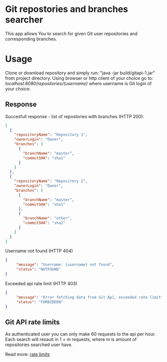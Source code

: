 # Git repostories and branches searcher

This app allows You to search for given Git user repositories and corresponding branches.


# Usage

Clone or download repository and simply run: "java -jar build/gitapi-1.jar" from project directory. Using browser or http client of your choice go to: *localhost:8080/repositories/{username}* where username is Git login of your choice.

## Response

Succesfull response - list of repostories with branches (HTTP 200):

```json
[
  {
    "repositoryName": "Repository 1",
    "ownerLogin": "Owner",
    "branches": [
      {
        "branchName": "master",
        "commitSHA": "sha1"
      }
    ]
  },
  {
    "repositoryName": "Repository 2",
    "ownerLogin": "Owner",
    "branches": [
      {
        "branchName": "master",
        "commitSHA": "sha1"
      },
      {
        "branchName": "other",
        "commitSHA": "sha2"
      }
    ]
  }
]
```
Username not found (HTTP 404)
```json
{
     "message": "Username: {username} not found",
     "status": "NOTFOUND"
}
```

Exceeded api rate limit (HTTP 403)
```json
{
     "message": "Error fetching data from Git Api, exceeded rate limit",
     "status": "FORBIDDEN"
}
```

## Git API rate limits
As authenticated user you can only make 60 requests to the api per hour. Each search will resault in 1 + m requests, where m is amount of repositories searched user have.

Read more: [rate limits](https://docs.github.com/en/rest/using-the-rest-api/rate-limits-for-the-rest-api?apiVersion=2022-11-28)
